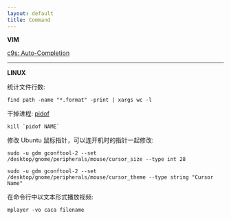 ```yaml
---
layout: default
title: Command
---
```


__VIM__

[c9s: Auto-Completion](http://c9s.me/vim-zh/html/Auto-Completion.html)

---

__LINUX__

统计文件行数:

`find path -name "*.format" -print | xargs wc -l`

干掉进程: [pidof](http://en.wikipedia.org/wiki/Pidof)

`` kill `pidof NAME` ``

修改 Ubuntu 鼠标指针，可以连开机时的指针一起修改:

`sudo -u gdm gconftool-2 --set /desktop/gnome/peripherals/mouse/cursor_size --type int 28`

`sudo -u gdm gconftool-2 --set /desktop/gnome/peripherals/mouse/cursor_theme --type string "Cursor Name"`

在命令行中以文本形式播放视频:

`mplayer -vo caca filename`

